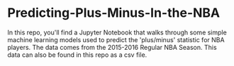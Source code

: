 # Predicting-Plus-Minus-In-the-NBA
In this repo, you'll find a Jupyter Notebook that walks through some simple machine learning models used to predict the 'plus/minus' statistic  for NBA players. 
The data comes from the 2015-2016 Regular NBA Season. This data can also be found in this repo as a csv file.

